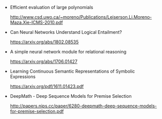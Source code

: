 * Efficient evaluation of large polynomials

    http://www.csd.uwo.ca/~moreno/Publications/Leiserson.Li.Moreno-Maza.Xie-ICMS-2010.pdf

* Can Neural Networks Understand Logical Entailment?

    https://arxiv.org/abs/1802.08535

* A simple neural network module for relational reasoning

    https://arxiv.org/abs/1706.01427

* Learning Continuous Semantic Representations of Symbolic Expressions

    https://arxiv.org/pdf/1611.01423.pdf

* DeepMath - Deep Sequence Models for Premise Selection

    http://papers.nips.cc/paper/6280-deepmath-deep-sequence-models-for-premise-selection.pdf
